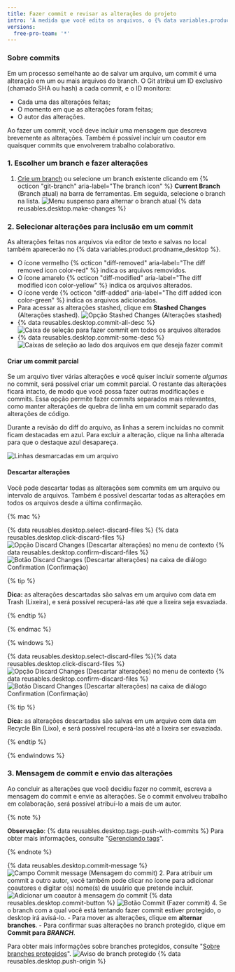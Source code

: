 ```yaml
---
title: Fazer commit e revisar as alterações do projeto
intro: 'À medida que você edita os arquivos, o {% data variables.product.prodname_desktop %} monitora todas as alterações feitas. É possível decidir como você pretende agrupar as alterações para criar commits relevantes.'
versions:
  free-pro-team: '*'
---
```


### Sobre commits

Em um processo semelhante ao de salvar um arquivo, um commit é uma alteração em um ou mais arquivos do branch. O Git atribui um ID exclusivo (chamado SHA ou hash) a cada commit, e o ID monitora:

- Cada uma das alterações feitas;
- O momento em que as alterações foram feitas;
- O autor das alterações.

Ao fazer um commit, você deve incluir uma mensagem que descreva brevemente as alterações. Também é possível incluir um coautor em quaisquer commits que envolverem trabalho colaborativo.

### 1. Escolher um branch e fazer alterações

1. [Crie um branch](/desktop/guides/contributing-to-projects/managing-branches) ou selecione um branch existente clicando em {% octicon "git-branch" aria-label="The branch icon" %} **Current Branch** (Branch atual) na barra de ferramentas. Em seguida, selecione o branch na lista. ![Menu suspenso para alternar o branch atual](/assets/images/help/desktop/click-branch-in-drop-down.png)
{% data reusables.desktop.make-changes %}

### 2. Selecionar alterações para inclusão em um commit

As alterações feitas nos arquivos via editor de texto e salvas no local também aparecerão no {% data variables.product.prodname_desktop %}.

* O ícone vermelho {% octicon "diff-removed" aria-label="The diff removed icon color-red" %} indica os arquivos removidos.
* O ícone amarelo {% octicon "diff-modified" aria-label="The diff modified icon color-yellow" %} indica os arquivos alterados.
* O ícone verde {% octicon "diff-added" aria-label="The diff added icon color-green" %} indica os arquivos adicionados.
* Para acessar as alterações stashed, clique em **Stashed Changes** (Alterações stashed). ![Opção Stashed Changes (Alterações stashed)](/assets/images/help/desktop/stashed-changes.png)
* {% data reusables.desktop.commit-all-desc %}
![Caixa de seleção para fazer commit em todos os arquivos alterados](/assets/images/help/desktop/commit-all.png)
* {% data reusables.desktop.commit-some-desc %}
![Caixas de seleção ao lado dos arquivos em que deseja fazer commit](/assets/images/help/desktop/commit-some.png)

#### Criar um commit parcial

Se um arquivo tiver várias alterações e você quiser incluir somente *algumas* no commit, será possível criar um commit parcial. O restante das alterações ficará intacto, de modo que você possa fazer outras modificações e commits. Essa opção permite fazer commits separados mais relevantes, como manter alterações de quebra de linha em um commit separado das alterações de código.

Durante a revisão do diff do arquivo, as linhas a serem incluídas no commit ficam destacadas em azul. Para excluir a alteração, clique na linha alterada para que o destaque azul desapareça.

![Linhas desmarcadas em um arquivo](/assets/images/help/desktop/partial-commit.png)

#### Descartar alterações

Você pode descartar todas as alterações sem commits em um arquivo ou intervalo de arquivos. Também é possível descartar todas as alterações em todos os arquivos desde a última confirmação.

{% mac %}

{% data reusables.desktop.select-discard-files %}
{% data reusables.desktop.click-discard-files %}
  ![Opção Discard Changes (Descartar alterações) no menu de contexto](/assets/images/help/desktop/discard-changes-mac.png)
{% data reusables.desktop.confirm-discard-files %}
  ![Botão Discard Changes (Descartar alterações) na caixa de diálogo Confirmation (Confirmação)](/assets/images/help/desktop/discard-changes-confirm-mac.png)

{% tip %}

**Dica:** as alterações descartadas são salvas em um arquivo com data em Trash (Lixeira), e será possível recuperá-las até que a lixeira seja esvaziada.

{% endtip %}

{% endmac %}

{% windows %}

{% data reusables.desktop.select-discard-files %}{% data reusables.desktop.click-discard-files %}
  ![Opção Discard Changes (Descartar alterações) no menu de contexto](/assets/images/help/desktop/discard-changes-win.png)
{% data reusables.desktop.confirm-discard-files %}
  ![Botão Discard Changes (Descartar alterações) na caixa de diálogo Confirmation (Confirmação)](/assets/images/help/desktop/discard-changes-confirm-win.png)

{% tip %}

**Dica:** as alterações descartadas são salvas em um arquivo com data em Recycle Bin (Lixo), e será possível recuperá-las até a lixeira ser esvaziada.

{% endtip %}

{% endwindows %}

### 3. Mensagem de commit e envio das alterações

Ao concluir as alterações que você decidiu fazer no commit, escreva a mensagem do commit e envie as alterações. Se o commit envolveu trabalho em colaboração, será possível atribuí-lo a mais de um autor.

{% note %}

**Observação**: {% data reusables.desktop.tags-push-with-commits %} Para obter mais informações, consulte "[Gerenciando tags](/desktop/contributing-to-projects/managing-tags)".

{% endnote %}

{% data reusables.desktop.commit-message %}
  ![Campo Commit message (Mensagem do commit)](/assets/images/help/desktop/commit-message.png)
2. Para atribuir um commit a outro autor, você também pode clicar no ícone para adicionar coautores e digitar o(s) nome(s) de usuário que pretende incluir. ![Adicionar um coautor à mensagem do commit](/assets/images/help/desktop/add-co-author-commit.png)
{% data reusables.desktop.commit-button %}
  ![Botão Commit (Fazer commit)](/assets/images/help/desktop/commit-button.png)
4. Se o branch com a qual você está tentando fazer commit estiver protegido, o desktop irá avisá-lo.
    - Para mover as alterações, clique em **alternar branches**.
    - Para confirmar suas alterações no branch protegido, clique em **Commit para _BRANCH_**.

  Para obter mais informações sobre branches protegidos, consulte "[Sobre branches protegidos](/github/administering-a-repository/about-protected-branches)". ![Aviso de branch protegido](/assets/images/help/desktop/protected-branch-warning.png)
{% data reusables.desktop.push-origin %}
